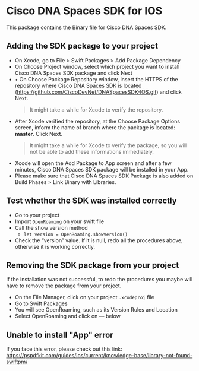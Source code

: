 # Cisco DNA Spaces SDK for IOS

This package contains the Binary file for Cisco DNA Spaces SDK.

## Adding the SDK package to your project
* On Xcode, go to File > Swift Packages > Add Package Dependency
* On Choose Project window, select which project you want to install Cisco DNA Spaces SDK package and click Next
* •	On Choose Package Repository window, insert the HTTPS of the repository where Cisco DNA Spaces SDK is located (https://github.com/CiscoDevNet/DNASpacesSDK-IOS.git) and click Next. 
  > It might take a while for Xcode to verify the repository.
* After Xcode verified the repository, at the Choose Package Options screen, inform the name of  branch where the package is located: **master**. Click Next.
  > It might take a while for Xcode to verify the package, so you will not be able to add these informations immediately. 
* Xcode will open the Add Package to App screen and after a few minutes, Cisco DNA Spaces SDK package will be installed in your App.
* Please make sure that Cisco DNA Spaces SDK Package is also added on Build Phases > Link Binary with Libraries.

## Test whether the SDK was installed correctly
* Go to your project
* Import `OpenRoaming` on your swift file
* Call the show version method
  * `let version = OpenRoaming.showVersion()`
* Check the “version” value. If it is null, redo all the procedures above, otherwise it is working correctly.

## Removing the SDK package from your project
If the installation was not successful, to redo the procedures you maybe will have to remove the package from your project.

* On the File Manager, click on your project `.xcodeproj` file
* Go to Swift Packages
* You will see OpenRoaming, such as its Version Rules and Location
* Select OpenRoaming and click on  — below


## Unable to install "App" error
If you face this error, please check out this link: https://pspdfkit.com/guides/ios/current/knowledge-base/library-not-found-swiftpm/
